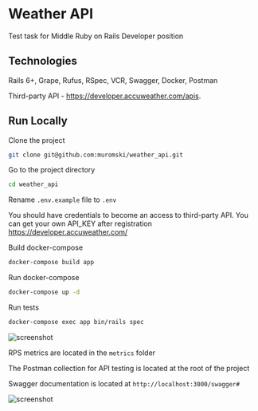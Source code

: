  
# Weather API
Test task for Middle Ruby on Rails Developer position 

## Technologies

Rails 6+, Grape, Rufus, RSpec, VCR, Swagger, Docker, Postman

Third-party API - https://developer.accuweather.com/apis.

## Run Locally  

Clone the project  

~~~bash  
git clone git@github.com:muromski/weather_api.git
~~~

Go to the project directory  

~~~bash  
cd weather_api
~~~

Rename `.env.example` file to `.env`

You should have credentials to become an access to third-party API. You can get your own API_KEY after registration https://developer.accuweather.com/


Build docker-compose  

~~~bash  
docker-compose build app
~~~

Run docker-compose 
~~~bash  
docker-compose up -d
~~~

Run tests
~~~bash  
docker-compose exec app bin/rails spec
~~~

![screenshot](https://i.ibb.co/c6pnfsC/2023-01-30-04-10-47.png)


RPS metrics are located in the `metrics` folder

The Postman collection for API testing is located at the root of the project

Swagger documentation is located at `http://localhost:3000/swagger#`

![screenshot](https://i.ibb.co/VvS1Yfd/2023-01-30-08-19-46.png)

